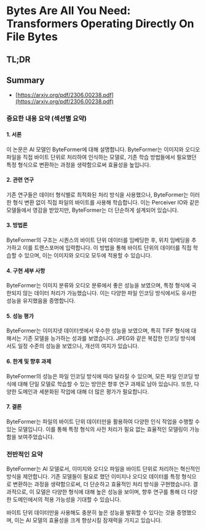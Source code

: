 # Bytes Are All You Need: Transformers Operating Directly On File Bytes
## TL;DR
## Summary
- [https://arxiv.org/pdf/2306.00238.pdf](https://arxiv.org/pdf/2306.00238.pdf)

### 중요한 내용 요약 (섹션별 요약)

#### 1. 서론
이 논문은 AI 모델인 ByteFormer에 대해 설명합니다. ByteFormer는 이미지와 오디오 파일을 직접 바이트 단위로 처리하여 인식하는 모델로, 기존 학습 방법들에서 필요했던 특정 형식으로 변환하는 과정을 생략함으로써 효율성을 높입니다.

#### 2. 관련 연구
기존 연구들은 데이터 형식별로 최적화된 처리 방식을 사용했으나, ByteFormer는 이러한 형식 변환 없이 직접 파일의 바이트를 사용해 학습합니다. 이는 Perceiver IO와 같은 모델들에서 영감을 받았지만, ByteFormer는 더 단순하게 설계되어 있습니다.

#### 3. 방법론
ByteFormer의 구조는 시퀀스의 바이트 단위 데이터를 임베딩한 후, 위치 임베딩을 추가하고 이를 트랜스포머에 입력합니다. 이 방법을 통해 바이트 단위의 데이터를 직접 학습할 수 있으며, 이는 이미지와 오디오 모두에 적용할 수 있습니다.

#### 4. 구현 세부 사항
ByteFormer는 이미지 분류와 오디오 분류에서 좋은 성능을 보였으며, 특정 형식에 국한되지 않는 데이터 처리가 가능했습니다. 이는 다양한 파일 인코딩 방식에서도 유사한 성능을 유지했음을 증명합니다.

#### 5. 성능 평가
ByteFormer는 이미지넷 데이터셋에서 우수한 성능을 보였으며, 특히 TIFF 형식에 대해서는 기존 모델을 능가하는 성과를 보였습니다. JPEG와 같은 복잡한 인코딩 방식에서도 일정 수준의 성능을 보였으나, 개선의 여지가 있습니다.

#### 6. 한계 및 향후 과제
ByteFormer의 성능은 파일 인코딩 방식에 따라 달라질 수 있으며, 모든 파일 인코딩 방식에 대해 단일 모델로 학습할 수 있는 방안은 향후 연구 과제로 남아 있습니다. 또한, 다양한 도메인과 세분화된 작업에 대해 더 많은 평가가 필요합니다.

#### 7. 결론
ByteFormer는 파일의 바이트 단위 데이터만을 활용하여 다양한 인식 작업을 수행할 수 있는 모델입니다. 이를 통해 특정 형식의 사전 처리가 필요 없는 효율적인 모델링이 가능함을 보여주었습니다.

### 전반적인 요약
ByteFormer는 AI 모델로서, 이미지와 오디오 파일을 바이트 단위로 처리하는 혁신적인 방식을 제안합니다. 기존 모델들이 필요로 했던 이미지나 오디오 데이터를 특정 형식으로 변환하는 과정을 생략함으로써, 더 단순하고 효율적인 처리 방식을 구현했습니다. 결과적으로, 이 모델은 다양한 형식에 대해 높은 성능을 보이며, 향후 연구를 통해 더 다양한 도메인에서의 적용 가능성을 기대할 수 있습니다.

바이트 단위 데이터만을 사용해도 충분히 높은 성능을 발휘할 수 있다는 것을 증명했으며, 이는 AI 모델의 효율성을 크게 향상시킬 잠재력을 가지고 있습니다.